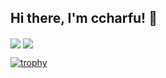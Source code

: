 <!-- ccharfu readme -->
## Hi there, I'm ccharfu! 👋

<span>
  <img align="center" src="https://github-readme-stats.vercel.app/api?username=ccharfu&count_private=true&show_icons=true&&theme=onedark" />
</span>
<span>
  <img align="center" src="https://github-readme-stats.vercel.app/api/top-langs/?username=ccharfu&theme=onedark&layout=compact" />
</span>

[![trophy](https://github-profile-trophy.vercel.app/?username=ccharfu&theme=onedark&rank=SECRET,SSS,SS,S,AAA,AA,A)](https://github.com/ryo-ma/github-profile-trophy)

